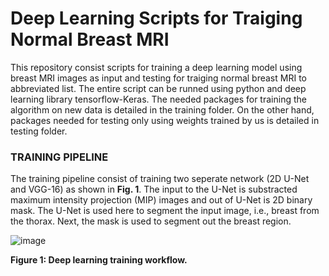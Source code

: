 # Deep Learning Scripts for Traiging Normal Breast MRI

This repository consist scripts for training a deep learning model using breast MRI images as input and testing for traiging normal breast MRI to abbreviated list. The entire script can be runned using python and deep learning library tensorflow-Keras. The needed packages for training the algorithm on new data is detailed in the training folder. On the other hand, packages needed for testing only using weights trained by us is detailed in testing folder.

### TRAINING PIPELINE

The training pipeline consist of training two seperate network (2D U-Net and VGG-16) as shown in **Fig. 1**. The input to the U-Net is substracted maximum intensity projection (MIP) images and out of U-Net is 2D binary mask. The U-Net is used here to segment the input image, i.e., breast from the thorax. Next, the mask is used to segment out the breast region. 

![image](https://user-images.githubusercontent.com/56223140/180337017-2937f4ed-a70a-4608-b246-8270b879aad5.png)

**Figure 1: Deep learning training workflow.**


